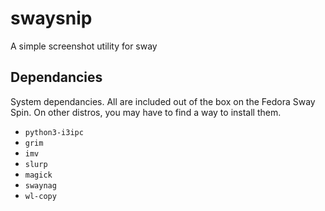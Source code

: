 # swaysnip
A simple screenshot utility for sway

## Dependancies

System dependancies. All are included out of the box on the Fedora Sway Spin. On other distros, you may have to find a way to install them.

- `python3-i3ipc`
- `grim`
- `imv`
- `slurp`
- `magick`
- `swaynag`
- `wl-copy`

